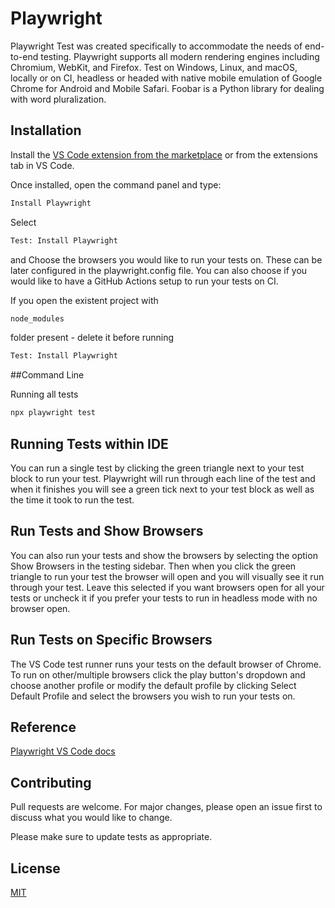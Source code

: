 # Playwright
Playwright Test was created specifically to accommodate the needs of end-to-end testing. Playwright supports all modern rendering engines including Chromium, WebKit, and Firefox. Test on Windows, Linux, and macOS, locally or on CI, headless or headed with native mobile emulation of Google Chrome for Android and Mobile Safari.
Foobar is a Python library for dealing with word pluralization.

## Installation

Install the [VS Code extension from the marketplace](https://marketplace.visualstudio.com/items?itemName=ms-playwright.playwright) or from the extensions tab in VS Code.

Once installed, open the command panel and type:
```bash
Install Playwright
```

Select 
```bash
Test: Install Playwright 
```

and Choose the browsers you would like to run your tests on. These can be later configured in the playwright.config file. You can also choose if you would like to have a GitHub Actions setup to run your tests on CI.

If you open the existent project with 
```bash
node_modules 
```

folder present - delete it before running

```bash
Test: Install Playwright 
```

##Command Line

Running all tests

```bash
npx playwright test
```


## Running Tests within IDE
You can run a single test by clicking the green triangle next to your test block to run your test. Playwright will run through each line of the test and when it finishes you will see a green tick next to your test block as well as the time it took to run the test.

## Run Tests and Show Browsers
You can also run your tests and show the browsers by selecting the option Show Browsers in the testing sidebar. Then when you click the green triangle to run your test the browser will open and you will visually see it run through your test. Leave this selected if you want browsers open for all your tests or uncheck it if you prefer your tests to run in headless mode with no browser open.

## Run Tests on Specific Browsers

The VS Code test runner runs your tests on the default browser of Chrome. To run on other/multiple browsers click the play button's dropdown and choose another profile or modify the default profile by clicking Select Default Profile and select the browsers you wish to run your tests on.

## Reference

[Playwright VS Code docs](https://playwright.dev/docs/getting-started-vscode)

## Contributing

Pull requests are welcome. For major changes, please open an issue first
to discuss what you would like to change.

Please make sure to update tests as appropriate.

## License

[MIT](https://choosealicense.com/licenses/mit/)
